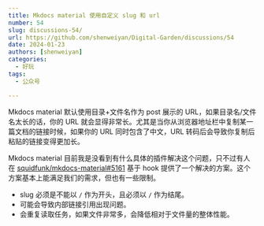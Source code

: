 ```yaml
---
title: Mkdocs material 使用自定义 slug 和 url
number: 54
slug: discussions-54/
url: https://github.com/shenweiyan/Digital-Garden/discussions/54
date: 2024-01-23
authors: [shenweiyan]
categories: 
  - 好玩
tags: 
  - 公众号

---
```


Mkdocs material 默认使用目录+文件名作为 post 展示的 URL，如果目录名/文件名太长的话，你的 URL 就会显得非常长。尤其是当你从浏览器地址栏中复制某一篇文档的链接时候，如果你的 URL 同时包含了中文，URL 转码后会导致你复制后粘贴的链接变得更加长。

<!-- more -->

Mkdocs material 目前我是没看到有什么具体的插件解决这个问题，只不过有人在 [squidfunk/mkdocs-material#5161](https://github.com/squidfunk/mkdocs-material/discussions/5161) 基于 hook 提供了一个解决的方案。这个方案基本上能满足我们的需求，但也有一些限制。

- slug 必须是不能以 `/` 作为开头，且必须以 `/` 作为结尾。
- 可能会导致内部链接引用出现问题。
- 会重复读取任务，如果文件非常多，会降低相对于文件量的整体性能。

<script src="https://giscus.app/client.js"
	data-repo="shenweiyan/Digital-Garden"
	data-repo-id="R_kgDOKgxWlg"
	data-mapping="number"
	data-term="54"
	data-reactions-enabled="1"
	data-emit-metadata="0"
	data-input-position="bottom"
	data-theme="light"
	data-lang="zh-CN"
	crossorigin="anonymous"
	async>
</script>
